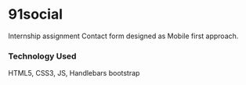 # 91social
Internship assignment
Contact form designed as Mobile first approach.
### Technology Used
HTML5, CSS3, JS, Handlebars
bootstrap
